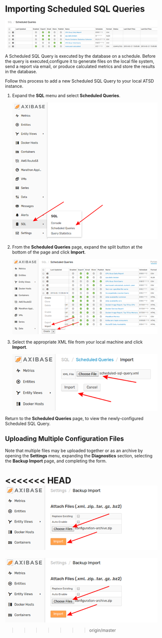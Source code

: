 # Importing Scheduled SQL Queries

![](./images/sched-sql.png)

A Scheduled SQL Query is executed by the database on a schedule. Before the query is executed,configure it to generate files on the local file system, send a report via email, or produce calculated metrics and store the results in the database.

Follow this process to add a new Scheduled SQL Query to your local ATSD instance.

1. Expand the **SQL** menu and select **Scheduled Queries**.

    ![](./images/sql-schd.png)

2. From the **Scheduled Queries** page, expand the split button at the bottom of the page and click **Import**.

    ![](./images/sql-split-import.png)

3. Select the appropriate XML file from your local machine and click **Import**.

    ![](./images/import-sql.png)

Return to the **Scheduled Queries** page, to view the newly-configured Scheduled SQL Query.

## Uploading Multiple Configuration Files

Note that multiple files may be uploaded together or as an archive by opening the **Settings** menu, expanding the **Diagnostics** section, selecting the **Backup Import** page, and completing the form.

<<<<<<< HEAD
![](images/backup-import.png)
=======
![](./images/backup-import.png)
>>>>>>> origin/master
